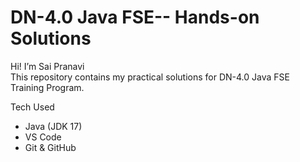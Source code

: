 # DN-4.0 Java FSE-- Hands-on Solutions
Hi! I’m Sai Pranavi  
This repository contains my practical solutions for DN-4.0 Java FSE Training Program.

 Tech Used
- Java (JDK 17)
- VS Code
- Git & GitHub



